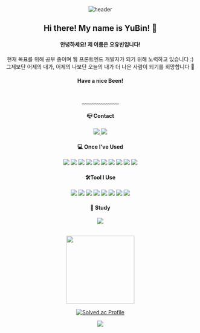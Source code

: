 
<div align="center"> 

![header](https://capsule-render.vercel.app/api?type=waving&color=timeGradient&text=Hello%20My%20World!&animation=twinkling&fontColor=ffffff&fontAlign=70&fontAlignY=43&fontSize=57&height=250)
## Hi there! My name is YuBin! 👋
#### 안녕하세요! 제 이름은 오유빈입니다!
현재 목표를 위해 공부 중이며 웹 프론트엔드 개발자가 되기 위해 노력하고 있습니다 :)
<br/>
그제보단 어제의 내가, 어제의 나보단 오늘의 내가 더 나은 사람이 되기를 희망합니다 🙂
<br>
#### Have a nice Been! 
<br/>
﹏﹏﹏﹏﹏﹏﹏

#### 📪 Contact
 <a href="mailto:havebeen4@naver.com">
   <img src="https://img.shields.io/badge/Naver-brightgreen?style=flat-square&logo=Naver&logoColor=white&link=havebeen4@naver.com"/>
</a>
 <a href="mailto:oyb0426@gmail.com">
   <img src="https://img.shields.io/badge/Gmail-d14836?style=flat-square&logo=Gmail&logoColor=white&link=oyb0426@gmail.com"/>
</a>
<br/>
  
#### 💻 Once I've Used
<!--javascript-->
<img src="https://img.shields.io/badge/JAVAScript-F7DF1E?style=for-the-badge&logo=javascript&logoColor=white">
<!--Html-->
<img src="https://img.shields.io/badge/HTML5-E34F26?style=for-the-badge&logo=Html5&logoColor=white">
<!--css-->
<img src="https://img.shields.io/badge/CSS-1572B6?style=for-the-badge&logo=css3&logoColor=white">
<!--C-->
<img src="https://img.shields.io/badge/C-A8B9CC?style=for-the-badge&logo=c&logoColor=white">
<!--C++-->
<img src="https://img.shields.io/badge/C++-00599C?style=for-the-badge&logo=cplusplus&logoColor=white">
<img src="https://img.shields.io/badge/React-20232A?style=for-the-badge&logo=html5&logoColor=white" /> 
<img src="https://img.shields.io/badge/MySQL-00000F?style=for-the-badge&logo=mysql&logoColor=white" /> 
<img src="https://img.shields.io/badge/Spring-6DB33F?style=for-the-badge&logo=spring&logoColor=white" />
<img src="https://img.shields.io/badge/Bootstrap-563D7C?style=for-the-badge&logo=bootstrap&logoColor=white" />
<img src="https://img.shields.io/badge/Java-ED8B00?style=for-the-badge&logo=openjdk&logoColor=white" />
<br/>

#### 🛠️Tool I Use
<img src="https://img.shields.io/badge/Microsoft_Word-2B579A?style=for-the-badge&logo=microsoft-word&logoColor=white" />
<img src="https://img.shields.io/badge/Microsoft_Office-D83B01?style=for-the-badge&logo=microsoft-office&logoColor=white" />
<img src="https://img.shields.io/badge/Microsoft_PowerPoint-B7472A?style=for-the-badge&logo=microsoft-powerpoint&logoColor=white" />
<img src="https://img.shields.io/badge/Microsoft_Excel-217346?style=for-the-badge&logo=microsoft-excel&logoColor=white" />
<img src="https://img.shields.io/badge/Figma-F24E1E?style=for-the-badge&logo=figma&logoColor=white">
<img src="https://img.shields.io/badge/VS%20Code-007ACC?style=for-the-badge&logo=spotify&logoColor=white" />
<img src="https://img.shields.io/badge/Git-F05032?style=for-the-badge&logo=spotify&logoColor=white" />
<img src="https://img.shields.io/badge/GitHub-181717?style=for-the-badge&logo=spotify&logoColor=white" />
<br/>

  
#### 📝 Study
<a href="https://velog.io/@havebeen4"><img src="https://img.shields.io/badge/Tech%20Blog-11B48A?style=flat-square&logo=Vimeo&logoColor=white&link=https://velog.io/@havebeen4"/></a>
<br/>
<br/>
<p>
  <img height="180em" src="https://github-readme-stats.vercel.app/api?username=havebeen&show_icons=true&bg_color=fff5&title_color=2E64FE&text_color=151515">
 
  [![Solved.ac Profile](http://mazassumnida.wtf/api/v2/generate_badge?boj=havebeen4)](https://solved.ac/havebeen4/)
</p>

<img src="https://capsule-render.vercel.app/api?type=waving&color=timeGradient&height=150&section=footer" />
</div>



